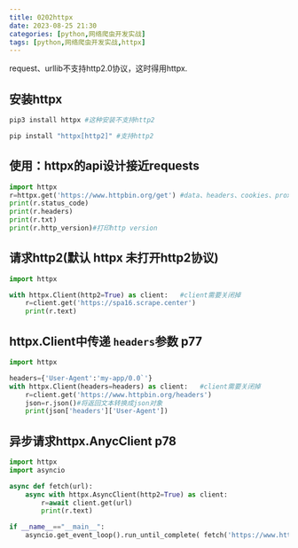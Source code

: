 ```yaml
---
title: 0202httpx
date: 2023-08-25 21:30
categories: [python,网络爬虫开发实战]
tags: [python,网络爬虫开发实战,httpx] 
---
```


request、urllib不支持http2.0协议，这时得用httpx.

## 安装httpx

```python
pip3 install httpx #这种安装不支持http2

pip install "httpx[http2]" #支持http2
```
## 使用：httpx的api设计接近requests

```python
import httpx
r=httpx.get('https://www.httpbin.org/get') #data、headers、cookies、proxies
print(r.status_code)
print(r.headers)
print(r.txt)
print(r.http_version)#打印http version
```

## 请求http2(默认 httpx 未打开http2协议)

```python
import httpx

with httpx.Client(http2=True) as client:   #client需要关闭掉
	r=client.get('https://spa16.scrape.center')
	print(r.text)
```

## httpx.Client中传递 `headers`参数 p77

```python
import httpx

headers={'User-Agent':'my-app/0.0`'}
with httpx.Client(headers=headers) as client:   #client需要关闭掉
	r=client.get('https://www.httpbin.org/headers')
	json=r.json()#将返回文本转换成json对象
	print(json['headers']['User-Agent'])
```

## 异步请求httpx.AnycClient p78

```python
import httpx
import asyncio

async def fetch(url):
	async with httpx.AsyncClient(http2=True) as client:
		r=await client.get(url)
		print(r.text)

if __name__=="__main__":
	asyncio.get_event_loop().run_until_complete( fetch('https://www.httpbin.org/get') )
```

